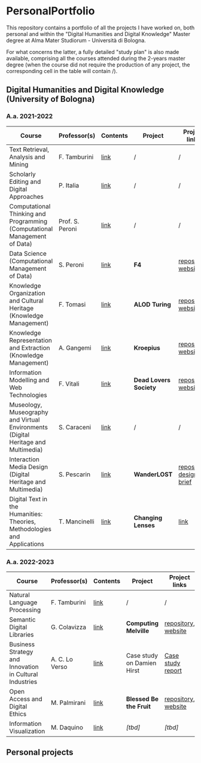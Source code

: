 # PersonalPortfolio
This repository contains a portfolio of all the projects I have worked on, both personal and within the "Digital Humanities and Digital Knowledge" Master degree at Alma Mater Studiorum - Università di Bologna.

For what concerns the latter, a fully detailed "study plan" is also made available, comprising all the courses attended during the 2-years master degree (when the course did not require the production of any project, the corresponding cell in the table will contain /).

## Digital Humanities and Digital Knowledge (University of Bologna)
### A.a. 2021-2022
Course | Professor(s) | Contents | Project | Project links
--- | --- | --- | --- | ---
Text Retrieval, Analysis and Mining | F. Tamburini | [link]() | / | /
Scholarly Editing and Digital Approaches | P. Italia | [link]() | / | /
Computational Thinking and Programming (Computational Management of Data) | Prof. S. Peroni | [link]() | / | /
Data Science (Computational Management of Data) | S. Peroni | [link]() | **F4** | [repository](), [website]()
Knowledge Organization and Cultural Heritage (Knowledge Management) | F. Tomasi | [link]() | **ALOD Turing** | [repository](https://github.com/AMT-legacy/ALODTuring), [website](https://amt-legacy.github.io/ALODTuring/)
Knowledge Representation and Extraction (Knowledge Management) | A. Gangemi | [link]() | **Kroepius** | [repository](https://github.com/digiMof/keGropius), [website](https://digimof.github.io/keGropius/)
Information Modelling and Web Technologies | F. Vitali | [link]() | **Dead Lovers Society** | [repository](https://github.com/deadloversociety/imwt22), [website](https://deadloversociety.github.io/imwt22/)
Museology, Museography and Virtual Environments (Digital Heritage and Multimedia) | S. Caraceni | [link]() | / | /
Interaction Media Design (Digital Heritage and Multimedia) | S. Pescarin | [link]() | **WanderLOST** | [repository](https://github.com/GinevraBotto/WanderLost), [design brief](https://github.com/GinevraBotto/WanderLost/blob/main/WL_DesignBrief.pdf)
Digital Text in the Humanities: Theories, Methodologies and Applications | T. Mancinelli | [link]() | **Changing Lenses** | [link]() | [repository](https://github.com/digiMof/gbggold), [website](https://digimof.github.io/gbggold/)

### A.a. 2022-2023
Course | Professor(s) | Contents | Project | Project links
--- | --- | --- | --- | ---
Natural Language Processing | F. Tamburini | [link](https://www.unibo.it/en/teaching/course-unit-catalogue/course-unit/2022/443751) | / | /
Semantic Digital Libraries | G. Colavizza | [link](https://www.unibo.it/en/teaching/course-unit-catalogue/course-unit/2022/424786) | **Computing Melville** | [repository](https://github.com/OrsolaMBorrini/ComputingMelville), [website](https://orsolamborrini.github.io/ComputingMelville/)
Business Strategy and Innovation in Cultural Industries | A. C. Lo Verso | [link](https://www.unibo.it/en/teaching/course-unit-catalogue/course-unit/2022/424650) | Case study on Damien Hirst | [Case study report]()
Open Access and Digital Ethics | M. Palmirani | [link](https://www.unibo.it/en/teaching/course-unit-catalogue/course-unit/2022/424645) | **Blessed Be the Fruit** | [repository](https://github.com/OrsolaMBorrini/blessedfruit), [website](https://orsolamborrini.github.io/blessedfruit/)
Information Visualization | M. Daquino | [link](https://www.unibo.it/en/teaching/course-unit-catalogue/course-unit/2022/467047) | *[tbd]* | *[tbd]*

## Personal projects

